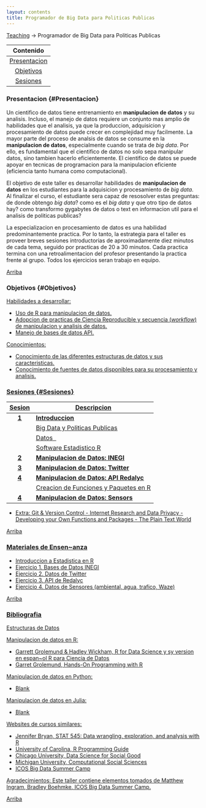 ```yaml
---
layout: contents
title: Programador de Big Data para Politicas Publicas
---
```



<a name="Contenido"></a>

[Teaching](../../teaching.md) &rarr; Programador de Big Data para Politicas Publicas

| Contenido |
| :---: |
| [Presentacion](#Presentacion) |
| [Objetivos](#Objetivos) |
| [Sesiones](#Sesiones) |


### Presentacion {#Presentacion}

Un cientifico de datos tiene entrenamiento en **manipulacion de datos** y su analisis. Incluso, el manejo de datos requiere un conjunto mas amplio de habilidades que el analisis, ya que la produccion, adquisicion y procesamiento de datos puede crecer en complejidad muy facilmente. La mayor parte del proceso de analsis de datos se consume en la **manipulacion de datos**, especialmente cuando se trata de *big data*. Por ello, es fundamental que el cientifico de datos no solo sepa manipular datos, sino tambien hacerlo eficientemente. El cientifico de datos se puede apoyar en tecnicas de programacion para la manipulacion eficiente (eficiencia tanto humana como computacional).

El objetivo de este taller es desarrollar habilidades de **manipulacion de datos** en los estudiantes para la adquisicion y procesamiento de *big data*. Al finalizar el curso, el estudiante sera capaz de resosolver estas preguntas: de donde obtengo *big data*? como es el *big data* y que otro tipo de datos hay? como transformo gygabytes de datos o text en informacion util para el analisis de politicas publicas?

La especializacion en procesamiento de datos es una habilidad predominantemente practica. Por lo tanto, la estrategia para  el taller es proveer breves sesiones introductorias de aproximadamente diez minutos de cada tema, seguido por practicas de 20 a 30 minutos. Cada practica termina con una retroalimentacion del profesor presentando la practica frente al grupo. Todos los ejercicios seran trabajo en equipo.

[Arriba](#Contenido)

### Objetivos {#Objetivos}

<u>Habilidades a desarrollar:<u/>
- Uso de R para manipulacion de datos.
- Adopcion de practicas de [Ciencia Reproducible](../../workshops/ciencia-reproducible) y secuencia (*workflow*) de manipulacion y analisis de datos.
- Manejo de bases de datos API.

<u>Conocimientos:<u/>
- Conocimiento de las diferentes estructuras de datos y sus caracteristicas.
- Conocimiento de fuentes de datos disponibles para su procesamiento y analisis.

### Sesiones {#Sesiones}

| Sesion       | Descripcion  |
|:-------------:|--------------|
| **1**         | **Introduccion**  |
|               | Big Data y Politicas Publicas  |
|               | Datos &nbsp; <a href="https://crenteriam.github.io/workshops/programmer/datos/" style="color:black;"><i class="fas fa-folder-open" style="font-size:1em"></i></a> |
|               | Software Estadistico R  |
| **2**         | **Manipulacion de Datos: INEGI**  |
| **3**         | **Manipulacion de Datos: Twitter**  |
| **4**         | **Manipulacion de Datos: API Redalyc**  |
|               | Creacion de Funciones y Paquetes en R  |
| **4**         | **Manipulacion de Datos: Sensors**  |

- Extra: Git & Version Control - Internet Research and Data Privacy - Developing your Own Functions and Packages - The Plain Text World

[Arriba](#SectionMenu)

### Materiales de Ensen~anza

- [Introduccion a Estadistica en R](https://www.coursera.org/learn/intro-data-science-programacion-estadistica-r)
- Ejercicio 1. Bases de Datos INEGI
- Ejercicio 2. Datos de Twitter
- Ejercicio 3. API de Redalyc
- Ejercicio 4. Datos de Sensores (ambiental, agua, trafico, Waze)

[Arriba](#Contenido)

### Bibliografia

<u>Estructuras de Datos<u/>

<u>Manipulacion de datos en R<u/>:
- Garrett Grolemund & Hadley Wickham, [R for Data Science](http://r4ds.had.co.nz/index.html) y sy version en espan~ol [R para Ciencia de Datos](http://es.r4ds.hadley.nz/)
- Garret Grolemund, [Hands-On Programming with R](https://rstudio-education.github.io/hopr/)

<u>Manipulacion de datos en Python<u/>:
- Blank

<u>Manipulacion de datos en Julia<u/>:
- Blank


<u>Websites de cursos similares:<u/>
- Jennifer Bryan, [STAT 545: Data wrangling, exploration, and analysis with R](http://stat545.com/)
- University of Carolina, [R Programming Guide](http://uc-r.github.io/)
- Chicago University, [Data Science for Social Good](https://dssg.uchicago.edu/)
- Michigan University, [Computational Social Sciences](https://sites.lsa.umich.edu/css/category/reading-and-resources/)
- [ICOS Big Data Summer Camp](https://icosbigdatacamp.github.io/2017-summer-camp/)

<u>Agradecimientos</u>: Este taller contiene elementos tomados de [Matthew Ingram](http://mattingram.net/), [Bradley Boehmke](http://uc-r.github.io/), [ICOS Big Data Summer Camp](https://icosbigdatacamp.github.io/2017-summer-camp/).

[Arriba](#Contenido)
